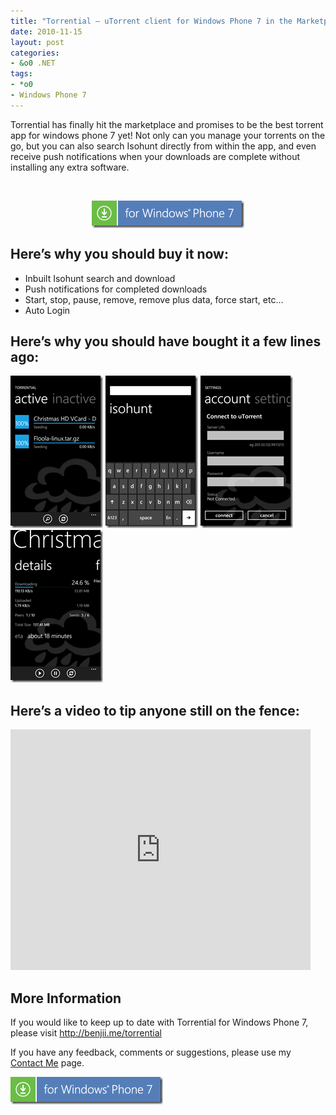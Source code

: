 ```yaml
---
title: "Torrential – uTorrent client for Windows Phone 7 in the Marketplace!"
date: 2010-11-15
layout: post
categories:
- &o0 .NET
tags:
- *o0
- Windows Phone 7
---
```


<p>Torrential has finally hit the marketplace and promises to be the best torrent app for windows phone 7 yet! Not only can you manage your torrents on the go, but you can also search Isohunt directly from within the app, and even receive push notifications when your downloads are complete without installing any extra software.</p>  <p>&#160;</p>  <p><a title="Download Torrential for Windows Phone 7" href="http://social.zune.net/redirect?type=phoneApp&amp;id=399b34ba-3eeb-df11-9264-00237de2db9e" target="_blank"><img style="border-right-width: 0px; display: block; float: none; border-top-width: 0px; border-bottom-width: 0px; margin-left: auto; border-left-width: 0px; margin-right: auto" title="Download Torrential for Windows Phone 7" border="0" alt="Download Torrential for Windows Phone 7" src="/wp-content/uploads/2010/11/wp7_English_480x80_blue.png" width="244" height="44" /></a> </p>  <h2>Here’s why you should buy it now:</h2>  <ul>   <li>Inbuilt Isohunt search and download </li>    <li>Push notifications for completed downloads </li>    <li>Start, stop, pause, remove, remove plus data, force start, etc… </li>    <li>Auto Login </li> </ul>  <h2>Here’s why you should have bought it a few lines ago:</h2>  <p><a href="/wp-content/uploads/2010/11/Active2.png"><img style="border-right-width: 0px; display: inline; border-top-width: 0px; border-bottom-width: 0px; border-left-width: 0px" title="Active" border="0" alt="Active" src="/wp-content/uploads/2010/11/Active_thumb1.png" width="148" height="244" /></a> <a href="/wp-content/uploads/2010/11/Search4.png"><img style="border-right-width: 0px; display: inline; border-top-width: 0px; border-bottom-width: 0px; border-left-width: 0px" title="Search" border="0" alt="Search" src="/wp-content/uploads/2010/11/Search_thumb2.png" width="148" height="244" /></a> <a href="/wp-content/uploads/2010/11/Settings4.png"><img style="border-right-width: 0px; display: inline; border-top-width: 0px; border-bottom-width: 0px; border-left-width: 0px" title="Settings" border="0" alt="Settings" src="/wp-content/uploads/2010/11/Settings_thumb2.png" width="148" height="244" /></a> <a href="/wp-content/uploads/2010/11/TorrentDetail4.png"><img style="border-right-width: 0px; display: inline; border-top-width: 0px; border-bottom-width: 0px; border-left-width: 0px" title="TorrentDetail" border="0" alt="TorrentDetail" src="/wp-content/uploads/2010/11/TorrentDetail_thumb2.png" width="148" height="244" /></a> </p>  <h2>Here’s a video to tip anyone still on the fence:</h2> <object width="480" height="385"><param name="movie" value="http://www.youtube.com/v/OupQbrGmaXk?fs=1&amp;hl=en_GB"></param><param name="allowFullScreen" value="true"></param><param name="allowscriptaccess" value="always"></param><embed src="http://www.youtube.com/v/OupQbrGmaXk?fs=1&amp;hl=en_GB" type="application/x-shockwave-flash" allowscriptaccess="always" allowfullscreen="true" width="480" height="385"></embed></object>  <h2>More Information</h2>  <p>If you would like to keep up to date with Torrential for Windows Phone 7, please visit <a title="Torrential the uTorrent App for Windows Phone 7" href="http://benjii.me/torrential">http://benjii.me/torrential</a></p>  <p>If you have any feedback, comments or suggestions, please use my <a title="Contact Me" href="http://benjii.me/contact-me">Contact Me</a> page.</p>  <p><a title="Download Torrential for Windows Phone 7" href="http://social.zune.net/redirect?type=phoneApp&amp;id=399b34ba-3eeb-df11-9264-00237de2db9e" target="_blank"><img style="border-right-width: 0px; display: inline; border-top-width: 0px; border-bottom-width: 0px; margin-left: 0px; border-left-width: 0px; margin-right: 0px" title="Download Torrential for Windows Phone 7" border="0" alt="Download Torrential for Windows Phone 7" align="left" src="/wp-content/uploads/2010/11/wp7_English_480x80_blue1.png" width="244" height="44" /></a></p>
